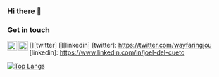 ### Hi there 👋

<!--
**wayfaringjou/wayfaringjou** is a ✨ _special_ ✨ repository because its `README.md` (this file) appears on your GitHub profile.

Here are some ideas to get you started:

- 🔭 I’m currently working on ...
- 🌱 I’m currently learning ...
- 👯 I’m looking to collaborate on ...
- 🤔 I’m looking for help with ...
- 💬 Ask me about ...
- 📫 How to reach me: ...
- 😄 Pronouns: ...
- ⚡ Fun fact: ...
-->

### Get in touch
[<img align="left" alt="codeSTACKr | Twitter" width="22px" src="https://cdn.jsdelivr.net/npm/simple-icons@4/icons/twitter.svg" />][twitter]
[<img align="left" alt="codeSTACKr | LinkedIn" width="22px" src="https://cdn.jsdelivr.net/npm/simple-icons@4/icons/linkedin.svg" />][linkedin]
[twitter]: https://twitter.com/wayfaringjou
[linkedin]: https://www.linkedin.com/in/joel-del-cueto


[![Top Langs](https://github-readme-stats.vercel.app/api/top-langs/?username=wayfaringjou&layout=compact)](https://github.com/wayfaringjou/github-readme-stats)

